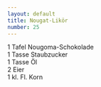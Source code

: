 ```yaml
---
layout: default
title: Nougat-Likör
number: 25
---
```


1 Tafel Nougoma-Schokolade  
1 Tasse Staubzucker  
1 Tasse Öl  
2 Eier  
1 kl. Fl. Korn
